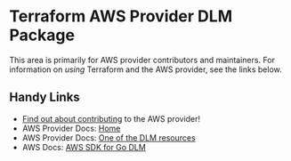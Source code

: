 # Terraform AWS Provider DLM Package

This area is primarily for AWS provider contributors and maintainers. For information on _using_ Terraform and the AWS provider, see the links below.


## Handy Links
* [Find out about contributing](../../../docs/contributing) to the AWS provider!
* AWS Provider Docs: [Home](https://registry.terraform.io/providers/hashicorp/aws/latest/docs)
* AWS Provider Docs: [One of the DLM resources](https://registry.terraform.io/providers/hashicorp/aws/latest/docs/resources/dlm_lifecycle_policy)
* AWS Docs: [AWS SDK for Go DLM](https://docs.aws.amazon.com/sdk-for-go/api/service/dlm/)
